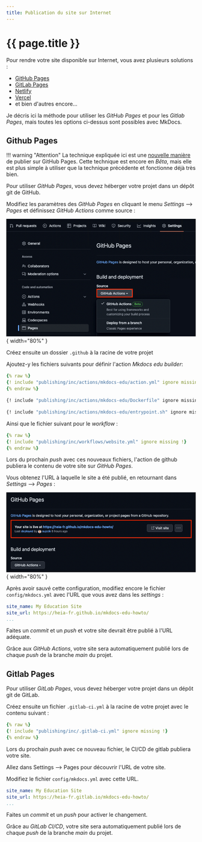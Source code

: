 ```yaml
---
title: Publication du site sur Internet
---
```


# {{ page.title }}

Pour rendre votre site disponible sur Internet, vous avez plusieurs solutions :

- [GitHub Pages](https://pages.github.com/)
- [GitLab Pages](https://docs.gitlab.com/ee/user/project/pages/)
- [Netlify](https://www.netlify.com/)
- [Vercel](https://vercel.com/)
- et bien d'autres encore...

Je décris ici la méthode pour utiliser les _GitHub Pages_
et pour les _Gitlab Pages_, mais toutes
les options ci-dessus sont possibles avec MkDocs.

## Github Pages

!!! warning "Attention"
    La technique expliquée ici est une
    [nouvelle manière](https://github.blog/changelog/2022-07-27-github-pages-custom-github-actions-workflows-beta/)
    de publier sur GitHub Pages. Cette technique est encore en _Bêta_, mais elle est
    plus simple à utiliser que la technique précédente et fonctionne déjà très bien.

Pour utiliser _GitHub Pages_, vous devez héberger votre projet dans un dépôt git
de GitHub.

Modifiez les paramètres des _GitHub Pages_ en cliquant le menu _Settings_
--> _Pages_ et définissez _GitHub Actions_ comme source :

![settings](publishing/img/actions_beta.png){ width="80%" }


Créez ensuite un dossier `.github` à la racine de votre projet

Ajoutez-y les fichiers suivants pour définir l'action _Mkdocs edu builder_:

```yaml title="actions/mkdocs-edu/action.yml"
{% raw %}
{! include "publishing/inc/actions/mkdocs-edu/action.yml" ignore missing !}
{% endraw %}
```

```Dockerfile title="actions/mkdocs-edu/Dockerfile"
{! include "publishing/inc/actions/mkdocs-edu/Dockerfile" ignore missing !}
```

```bash title="actions/mkdocs-edu/entrypoint.sh"
{! include "publishing/inc/actions/mkdocs-edu/entrypoint.sh" ignore missing !}
```

Ainsi que le fichier suivant pour le _workflow_ :

```yaml title="workflows/website.yml"
{% raw %}
{! include "publishing/inc/workflows/website.yml" ignore missing !}
{% endraw %}
```

Lors du prochain _push_ avec ces nouveaux fichiers, l'action de github
publiera le contenu de votre site sur _GitHub Pages_.

Vous obtenez l'URL à laquelle le site a été publié, en retournant dans _Settings_ --> _Pages_ :

![settings](publishing/img/published.png){ width="80%" }

Après avoir sauvé cette configuration, modifiez encore le fichier `config/mkdocs.yml` avec l'URL
que vous avez dans les _settings_ :

```yaml title="config/mkdocs.yml" hl_lines="2"
site_name: My Education Site
site_url: https://heia-fr.github.io/mkdocs-edu-howto/
...
```

Faites un _commit_ et un _push_ et votre site devrait être publié
à l'URL adéquate.

Grâce aux _GitHub Actions_, votre site sera automatiquement publié
lors de chaque _push_ de la branche _main_ du projet.

## Gitlab Pages

Pour utiliser _GitLab Pages_, vous devez héberger votre projet dans un dépôt git
de GitLab.

Créez ensuite un fichier `.gitlab-ci.yml` à la racine de votre projet avec
le contenu suivant :

```yaml title=".gitlab-ci.yml"
{% raw %}
{! include "publishing/inc/.gitlab-ci.yml" ignore missing !}
{% endraw %}
```

Lors du prochain _push_ avec ce nouveau fichier, le CI/CD de gitlab
publiera votre site.

Allez dans Settings --> Pages pour découvrir l'URL de votre site.

Modifiez le fichier `config/mkdocs.yml` avec cette URL.

```yaml title="config/mkdocs.yml" hl_lines="2"
site_name: My Education Site
site_url: https://heia-fr.gitlab.io/mkdocs-edu-howto/
...
```

Faites un _commit_ et un _push_ pour activer le changement.

Grâce au _GitLab CI/CD_, votre site sera automatiquement publié
lors de chaque _push_ de la branche _main_ du projet.